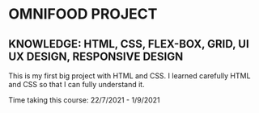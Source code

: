 # OMNIFOOD PROJECT

## KNOWLEDGE: HTML, CSS, FLEX-BOX, GRID, UI UX DESIGN, RESPONSIVE DESIGN

This is my first big project with HTML and CSS. I learned carefully HTML and CSS so that I can fully understand it.

Time taking this course: 22/7/2021 - 1/9/2021
